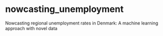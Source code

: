 # nowcasting_unemployment
Nowcasting regional unemployment rates in Denmark: A machine learning approach with novel data
